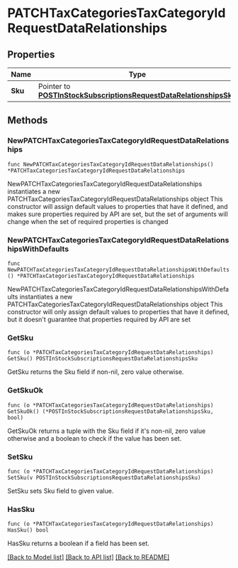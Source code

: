 # PATCHTaxCategoriesTaxCategoryIdRequestDataRelationships

## Properties

Name | Type | Description | Notes
------------ | ------------- | ------------- | -------------
**Sku** | Pointer to [**POSTInStockSubscriptionsRequestDataRelationshipsSku**](POSTInStockSubscriptionsRequestDataRelationshipsSku.md) |  | [optional] 

## Methods

### NewPATCHTaxCategoriesTaxCategoryIdRequestDataRelationships

`func NewPATCHTaxCategoriesTaxCategoryIdRequestDataRelationships() *PATCHTaxCategoriesTaxCategoryIdRequestDataRelationships`

NewPATCHTaxCategoriesTaxCategoryIdRequestDataRelationships instantiates a new PATCHTaxCategoriesTaxCategoryIdRequestDataRelationships object
This constructor will assign default values to properties that have it defined,
and makes sure properties required by API are set, but the set of arguments
will change when the set of required properties is changed

### NewPATCHTaxCategoriesTaxCategoryIdRequestDataRelationshipsWithDefaults

`func NewPATCHTaxCategoriesTaxCategoryIdRequestDataRelationshipsWithDefaults() *PATCHTaxCategoriesTaxCategoryIdRequestDataRelationships`

NewPATCHTaxCategoriesTaxCategoryIdRequestDataRelationshipsWithDefaults instantiates a new PATCHTaxCategoriesTaxCategoryIdRequestDataRelationships object
This constructor will only assign default values to properties that have it defined,
but it doesn't guarantee that properties required by API are set

### GetSku

`func (o *PATCHTaxCategoriesTaxCategoryIdRequestDataRelationships) GetSku() POSTInStockSubscriptionsRequestDataRelationshipsSku`

GetSku returns the Sku field if non-nil, zero value otherwise.

### GetSkuOk

`func (o *PATCHTaxCategoriesTaxCategoryIdRequestDataRelationships) GetSkuOk() (*POSTInStockSubscriptionsRequestDataRelationshipsSku, bool)`

GetSkuOk returns a tuple with the Sku field if it's non-nil, zero value otherwise
and a boolean to check if the value has been set.

### SetSku

`func (o *PATCHTaxCategoriesTaxCategoryIdRequestDataRelationships) SetSku(v POSTInStockSubscriptionsRequestDataRelationshipsSku)`

SetSku sets Sku field to given value.

### HasSku

`func (o *PATCHTaxCategoriesTaxCategoryIdRequestDataRelationships) HasSku() bool`

HasSku returns a boolean if a field has been set.


[[Back to Model list]](../README.md#documentation-for-models) [[Back to API list]](../README.md#documentation-for-api-endpoints) [[Back to README]](../README.md)


